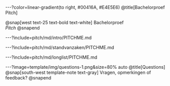 ---?color=linear-gradient(to right, #00416A, #E4E5E6)
@title[Bachelorproef Pitch]

@snap[west text-25 text-bold text-white]
Bachelorproef<br>*Pitch*
@snapend

---?include=pitch/md/intro/PITCHME.md

---?include=pitch/md/standvanzaken/PITCHME.md

---?include=pitch/md/longlist/PITCHME.md

---?image=template/img/questions-1.png&size=80% auto @title[Questions]
@snap[south-west template-note text-gray] Vragen, opmerkingen of feedback? @snapend
